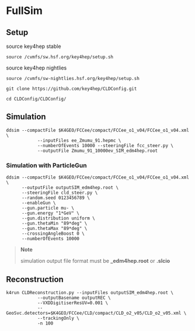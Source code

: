 # FullSim

## Setup

source key4hep stable
```
source /cvmfs/sw.hsf.org/key4hep/setup.sh
```
source key4hep nightlies
```
source /cvmfs/sw-nightlies.hsf.org/key4hep/setup.sh
```

```
git clone https://github.com/key4hep/CLDConfig.git

cd CLDConfig/CLDConfig/
```

## Simulation

```
ddsim --compactFile $K4GEO/FCCee/compact/FCCee_o1_v04/FCCee_o1_v04.xml \
            --inputFiles ee_Zmumu_91.hepmc \
            --numberOfEvents 10000 --steeringFile fcc_steer.py \
            --outputFile Zmumu_91_10000ev_SIM_edm4hep.root
```

### Simulation with ParticleGun

```
ddsim --compactFile $K4GEO/FCCee/compact/FCCee_o1_v04/FCCee_o1_v04.xml \
      --outputFile outputSIM_edm4hep.root \
      --steeringFile cld_steer.py \
      --random.seed 0123456789 \
      --enableGun \
      --gun.particle mu- \
      --gun.energy "1*GeV" \
      --gun.distribution uniform \
      --gun.thetaMin "89*deg" \
      --gun.thetaMax "89*deg" \
      --crossingAngleBoost 0 \
      --numberOfEvents 10000
```


> **Note**
> 
> simulation output file format must be **_edm4hep.root** or **.slcio**

## Reconstruction

```
k4run CLDReconstruction.py --inputFiles outputSIM_edm4hep.root \
            --outputBasename outputREC \
            --VXDDigitiserResUV=0.001 \
            --GeoSvc.detectors=$K4GEO/FCCee/CLD/compact/CLD_o2_v05/CLD_o2_v05.xml \
            --trackingOnly \
            -n 100
```

